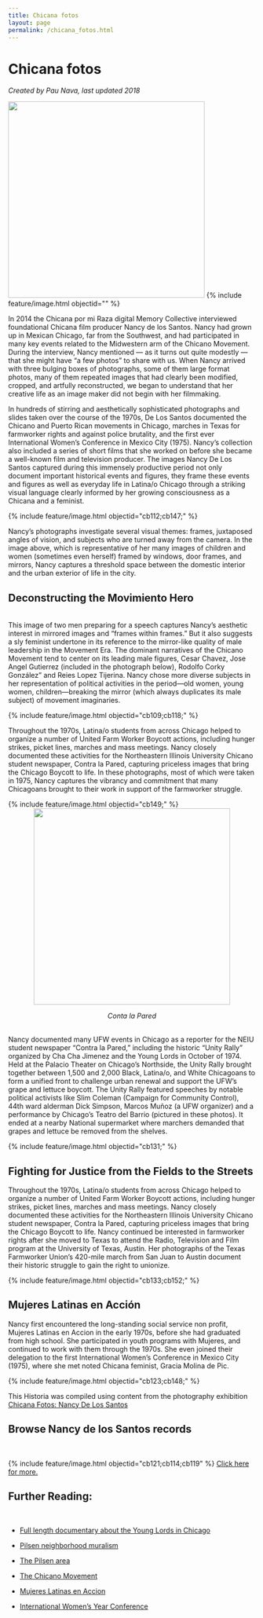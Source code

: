 ```yaml
---
title: Chicana fotos
layout: page
permalink: /chicana_fotos.html
---
```

# Chicana fotos
_Created by Pau Nava, last updated 2018_

<img src="/chicanapormiraza/web_graphics/nancy.jpg" width="400px">
{% include feature/image.html objectid="" %}

In 2014 the Chicana por mi Raza digital Memory Collective interviewed foundational Chicana film producer Nancy de los Santos.  Nancy had grown up in Mexican Chicago, far from the Southwest, and had participated in many key events related to the Midwestern arm of the Chicano Movement. During the interview, Nancy mentioned — as it turns out quite modestly — that she might have “a few photos” to share with us. When Nancy arrived with three bulging boxes of photographs, some of them large format photos, many of them repeated images that had clearly been modified, cropped, and artfully reconstructed, we began to understand that her creative life as an image maker did not begin with her filmmaking.

In hundreds of stirring and aesthetically sophisticated photographs and slides taken over the course of the 1970s, De Los Santos documented the Chicano and Puerto Rican movements in Chicago, marches in Texas for farmworker rights and against police brutality, and the first ever International Women’s Conference in Mexico City (1975). Nancy’s collection also included a series of short films that she worked on before she became a well-known film and television producer. The images Nancy De Los Santos captured during this immensely productive period not only document important historical events and figures, they frame these events and figures as well as everyday life in Latina/o Chicago through a striking visual language clearly informed by her growing consciousness as a Chicana and a feminist.

{% include feature/image.html objectid="cb112;cb147;" %}

Nancy’s photographs investigate several visual themes: frames, juxtaposed angles of vision, and subjects who are turned away from the camera. In the image above, which is representative of her many images of children and women (sometimes even herself) framed by windows, door frames, and mirrors, Nancy captures a threshold space between the domestic interior and the urban exterior of life in the city.

## Deconstructing the Movimiento Hero
<br>
This image of two men preparing for a speech captures Nancy’s aesthetic interest in mirrored images and “frames within frames.” But it also suggests a sly feminist undertone in its reference to the mirror-like quality of male leadership in the Movement Era. The dominant narratives of the Chicano Movement tend to center on its leading male figures, Cesar Chavez, Jose Angel Gutierrez (included in the photograph below), Rodolfo Corky González” and Reies Lopez Tijerina. Nancy chose more diverse subjects in her representation of political activities in the period—old women, young women, children—breaking the mirror (which always duplicates its male subject) of movement imaginaries.

{% include feature/image.html objectid="cb109;cb118;" %}

Throughout the 1970s, Latina/o students from across Chicago helped to organize a number of United Farm Worker Boycott actions, including hunger strikes, picket lines, marches and mass meetings. Nancy closely documented these activities for the Northeastern Illinois University Chicano student newspaper, Contra la Pared, capturing priceless images that bring the Chicago Boycott to life. In these photographs, most of which were taken in 1975, Nancy captures the vibrancy and commitment that many Chicagoans brought to their work in support of the farmworker struggle.


{% include feature/image.html objectid="cb149;" %}
<img src="/chicanapormiraza/web_graphics/historias/contra.jpg" width="400px" style="display: block; margin-left: auto; margin-right: auto;">
<center><i>Conta la Pared</i></center>
<br>

Nancy documented many UFW events in Chicago as a reporter for the NEIU student newspaper “Contra la Pared,” including the historic “Unity Rally” organized by Cha Cha Jimenez and the Young Lords in October of 1974. Held at the Palacio Theater on Chicago’s Northside, the Unity Rally brought together between 1,500 and 2,000 Black, Latina/o, and White Chicagoans to form a unified front to challenge urban renewal and  support  the UFW’s grape and lettuce boycott. The Unity Rally featured speeches by notable political activists like Slim Coleman (Campaign for Community Control), 44th ward alderman Dick Simpson, Marcos Muñoz (a UFW organizer) and a performance by Chicago’s Teatro del Barrio (pictured in these photos). It ended at a nearby National supermarket where marchers demanded that grapes and lettuce be removed from the shelves.

{% include feature/image.html objectid="cb131;" %}


## Fighting for Justice from the Fields to the Streets

Throughout the 1970s, Latina/o students from across Chicago helped to organize a number of United Farm Worker Boycott actions, including hunger strikes, picket lines, marches and mass meetings. Nancy closely documented these activities for the Northeastern Illinois University Chicano student newspaper, Contra la Pared, capturing priceless images that bring the Chicago Boycott to life. Nancy continued be interested in farmworker rights after she moved to Texas to attend the Radio, Television and Film program at the University of Texas, Austin. Her photographs of the Texas Farmworker Union’s 420-mile march from San Juan to Austin document their historic struggle to gain the right to unionize.


{% include feature/image.html objectid="cb133;cb152;" %}


## Mujeres Latinas en Acción

Nancy first encountered the long-standing social service non profit, Mujeres Latinas en Accion in the early 1970s, before she had graduated from high school. She participated in youth programs with Mujeres, and continued to work with them through the 1970s. She even joined their delegation to the first International Women’s Conference in Mexico City (1975), where she met noted Chicana feminist, Gracia Molina de Pic.


{% include feature/image.html objectid="cb123;cb148;" %}


This Historia was compiled using content from the photography exhibition [Chicana Fotos: Nancy De Los Santos](https://stamps.umich.edu/events/chicana-fotos-nancy-de-los-santos)

## Browse Nancy de los Santos records
<br>

{% include feature/image.html objectid="cb121;cb114;cb119" %}
[Click here for more.](http://127.0.0.1:4000/chicanapormiraza/browse.html#nancy%20de%20los%20santos)

## Further Reading:
<br>

- [Full length documentary about the Young Lords in Chicago](https://www.youtube.com/watch?v=ueYZUQ8EW4s)

- [Pilsen neighborhood muralism](https://www.youtube.com/watch?v=DmcIv52TxqU)

- [The Pilsen area](http://www.encyclopedia.chicagohistory.org/pages/765.html)

- [The Chicano Movement](https://www.youtube.com/watch?v=sz5OAOTO_k4)

- [Mujeres Latinas en Accion](https://www.youtube.com/watch?v=lm9WdAUpBic)

- [International Women’s Year Conference](http://www.un.org/womenwatch/daw/beijing/otherconferences/Mexico/Mexico%20conference%20report%20optimized.pdf)
